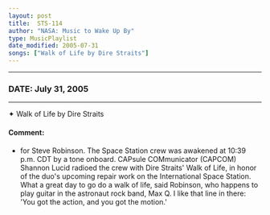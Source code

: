 ```yaml
---
layout: post
title:  STS-114
author: "NASA: Music to Wake Up By"
type: MusicPlaylist
date_modified: 2005-07-31
songs: ["Walk of Life by Dire Straits"]
---
```


----
### DATE: July 31, 2005
----
✦ Walk of Life by Dire Straits

#### Comment:
* for Steve Robinson. The Space Station crew was awakened at 10:39 p.m. CDT by a tone onboard. CAPsule COMmunicator (CAPCOM) Shannon Lucid radioed the crew with Dire Straits' Walk of Life, in honor of the duo's upcoming repair work on the International Space Station. What a great day to go do a walk of life, said Robinson, who happens to play guitar in the astronaut rock band, Max Q. I like that line in there: 'You got the action, and you got the motion.'



<br/>
<center>
	<a target="_blank"
	   href="https://twitter.com/intent/tweet?hashtags=Space,NASA,Playlist,NASAWakeupCalls,SpaceProgram&text=🚀 {{ page.author}}, '{{ page.songs.first }}' {{ page.title }}, {{ page.date | date: '%B %d, %Y' }}, {{ site.url }}{{ page.url }}&via=nasawakeupcalls"><i class="fab fa-twitter" title="Tweet this page" alt="Tweet this page" style="font-size: 1.3em;"></i></a>
	&nbsp; 	<i class="fas fa-user-astronaut" style="font-size: 1.5em;"></i> &nbsp;
    <a id="custom_amazon_link"
       type="amzn" search="#"
       category="popular music">
    <i class="fab fa-amazon" style="font-size: 1.3em;"></i></a>
</center>

<!-- Randomly resolve an individual entry from a song array -->
<script src="/assets/javascript/seedrandom.min.js"></script>
<script>
  var wake_me_up = ["Walk of Life by Dire Straits"];
  var prng = new Math.seedrandom();
  function randomSong() {
    song = wake_me_up[Math.floor(Math.random() * wake_me_up.length)];
    var amazon_link = document.getElementById("custom_amazon_link");
    amazon_link.setAttribute("search", song);
  }
  window.onload = randomSong();
</script>
